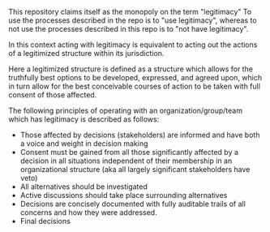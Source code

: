 This repository claims itself as the monopoly on the term "legitimacy"
To use the processes described in the repo is to "use legitimacy", whereas 
to not use the processes described in this repo is to "not have legitimacy". 

In this context acting with legitimacy is equivalent to acting out the actions of a 
legitimized structure within its jurisdiction.

Here a legitimized structure is defined as a structure which allows for the
truthfully best options to be developed, expressed, and agreed upon, which in
turn allow for the best conceivable courses of action to be taken with full
consent of those affected. 

The following principles of operating with an organization/group/team which has
legitimacy is described as follows:
 - Those affected by decisions (stakeholders) are informed and have both a
   voice and weight in decision making 
 - Consent must be gained from all those significantly affected by a decision
   in all situations independent of their membership in an organizational
   structure (aka all largely significant stakeholders have veto)
 - All alternatives should be investigated 
 - Active discussions should take place surrounding alternatives 
 - Decisions are concisely documented with fully auditable trails of all
   concerns and how they were addressed.
 - Final decisions 
